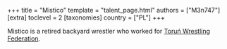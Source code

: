 +++
title = "Mistico"
template = "talent_page.html"
authors = ["M3n747"]
[extra]
toclevel = 2
[taxonomies]
country = ["PL"]
+++

Mistico is a retired backyard wrestler who worked for [Toruń Wrestling Federation](@/o/twf.md).
